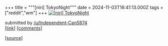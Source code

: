 +++
title = """[niri] TokyoNight"""
date = 2024-11-03T16:41:13.000Z
tags = ["reddit","wm"]
+++
[![[niri] TokyoNight](https://external-preview.redd.it/YXUxcjkwdDN0cHlkMTa8fr9oH0_F8PScr10hs5YrKeBE1wsLjU6U-mxgWa51.png?width=640&crop=smart&auto=webp&s=d951047434624b192a820d39f6406c279524f802 "[niri] TokyoNight")](https://www.reddit.com/r/unixporn/comments/1gir2ns/niri_tokyonight/)

submitted by [/u/Independent-Can5874](https://www.reddit.com/user/Independent-Can5874)  
[\[link\]](https://v.redd.it/l8zx3ys3tpyd1) [\[comments\]](https://www.reddit.com/r/unixporn/comments/1gir2ns/niri_tokyonight/)

[[source]](https://www.reddit.com/r/unixporn/comments/1gir2ns/niri_tokyonight/)
